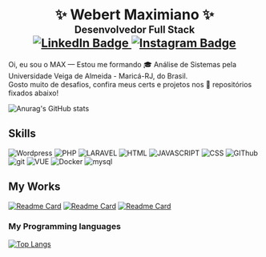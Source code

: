   <h1 align="center">✨ Webert Maximiano ✨<br/>
  <sup>
    <sup>Desenvolvedor Full Stack</sup>
    <br/>
    <a href="https://www.linkedin.com/in/webert-maximiano/">
      <img alt="LinkedIn Badge" src="https://img.shields.io/badge/-LinkedIn-blue?&logo=Linkedin&logoColor=fefefe"/>
    </a>
    <a href="https://www.instagram.com/webertcoach/">
      <img alt="Instagram Badge" src="https://img.shields.io/badge/-Instagram-8134af?&logoColor=fefefe&logo=instagram"/>
    </a>
  </sup>
  </h1>
<p>
  Oi, eu sou o MAX — Estou me formando 🎓 Análise de Sistemas pela Universidade Veiga de Almeida - Maricá-RJ, do Brasil.<br/>
  Gosto muito de desafios, confira meus certs e projetos nos 📌 repositórios fixados abaixo!
<p>

![Anurag's GitHub stats](https://github-readme-stats.vercel.app/api?username=webertmaximiano&show_icons=true&theme=chartreuse-dark)
## Skills
![Wordpress](https://img.shields.io/badge/Wordpress-21759B?style=for-the-badge&logo=wordpress&logoColor=white)
![PHP](https://img.shields.io/badge/PHP-777BB4?style=for-the-badge&logo=php&logoColor=white)
![LARAVEL](https://img.shields.io/badge/Laravel-FF2D20?style=for-the-badge&logo=laravel&logoColor=white)
![HTML](https://img.shields.io/badge/HTML5-E34F26?style=for-the-badge&logo=html5&logoColor=white)
![JAVASCRIPT](https://img.shields.io/badge/JavaScript-323330?style=for-the-badge&logo=javascript&logoColor=F7DF1E)
![CSS](https://img.shields.io/badge/CSS3-1572B6?style=for-the-badge&logo=css3&logoColor=white)
![GIThub](https://img.shields.io/badge/GitHub-100000?style=for-the-badge&logo=github&logoColor=white)
![git](https://img.shields.io/badge/GIT-E44C30?style=for-the-badge&logo=git&logoColor=white)
![VUE](https://img.shields.io/badge/-Vue-4fc08d?style=for-the-badge&logo=Vue.js&logoColor=fff)
![Docker](https://img.shields.io/badge/Docker-2496ED?style=for-the-badge&logo=docker&logoColor=white)
![mysql](https://img.shields.io/badge/mysql-00000f.svg??style=for-the-badge&logo=mysql&logoColor=white)
## My Works
[![Readme Card](https://github-readme-stats.vercel.app/api/pin/?username=webertmaximiano&repo=ecommerce&theme=chartreuse-dark)](https://github.com/webertmaximiano/ecommerce)
[![Readme Card](https://github-readme-stats.vercel.app/api/pin/?username=webertmaximiano&repo=marketplace_l6&theme=chartreuse-dark)](https://github.com/webertmaximiano/marketplace_l6)
[![Readme Card](https://github-readme-stats.vercel.app/api/pin/?username=webertmaximiano&repo=laravel-avancado&theme=chartreuse-dark)](https://github.com/webertmaximiano/laravel-avancado)
### My Programming languages
[![Top Langs](https://github-readme-stats.vercel.app/api/top-langs/?username=webertmaximiano&theme=chartreuse-dark)](https://github.com/anuraghazra/github-readme-stats)
